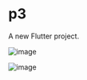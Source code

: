 # p3

A new Flutter project.

![image](https://github.com/user-attachments/assets/c9a694e1-2678-4ae5-9485-547f57dcfc7c)

![image](https://github.com/user-attachments/assets/7b696189-f817-43ae-9a6e-4e37356ee551)
